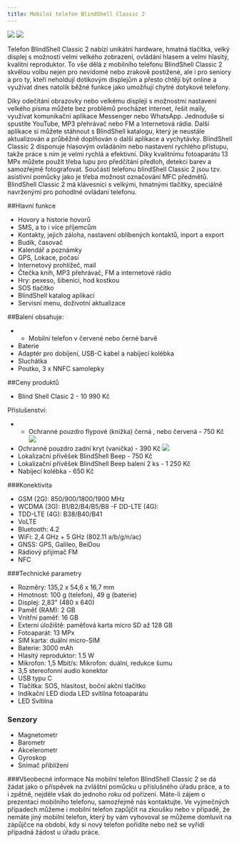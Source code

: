 ```yaml
---
title: Mobilní telefon BlindShell Classic 2
---
```


[![](/soubory/classic2red.jpg)](/soubory/classic2red.jpg)
[![](/soubory/classic2black.jpg)](/soubory/classic2black.jpg)

Telefon BlindShell Classic 2 nabízí unikátní hardware, hmatná tlačítka, velký displej s možností velmi velkého zobrazení, ovládání hlasem a velmi hlasitý, kvalitní reproduktor. To vše dělá
z mobilního telefonu BlindShell Classic 2 skvělou volbu nejen pro nevidomé nebo zrakově postižené, ale i pro seniory a pro ty, kteří neholdují dotikovým displejům a přesto chtějí být online a využívat dnes natolik běžné funkce jako umožňují chytré dotykové telefony.  

Díky odečítání obrazovky nebo velkému displeji s možnostmi nastavení velkého písma můžete bez problémů procházet internet, řešit maily, využívat komunikační aplikace Messenger nebo WhatsApp. Jednoduše si spustíte YouTube, MP3 přehrávač nebo FM a Internetová rádia.
Další aplikace si můžete stáhnout s BlindShell katalogu, který je neustále aktualizován a průběžně doplňován o další aplikace a vychytávky.
BlindShell Classic 2 disponuje hlasovým ovládáním nebo nastavení rychlého přístupu, takže práce s ním je velmi rychlá a efektivní.
Díky kvalitnímu fotoaparátu 13 MPx můžete použít třeba lupu pro předčítání předloh, detekci barev a samozřejmě fotografovat.
Součástí telefonu blindShell Classic 2 jsou tzv. asistivní pomůcky jako je třeba možnost označování MFC předmětů.
BlindShell Classic 2 má klávesnici s velkými, hmatnými tlačítky, speciálně navrženými pro pohodlné ovládaní telefonu.  
  

##Hlavní funkce
- Hovory a historie hovorů
- SMS, a to i více příjemcům
- Kontakty, jejich záloha, nastavení oblíbených kontaktů, inport a export
- Budík, časovač
- Kalendář a poznámky
- GPS, Lokace, počasí
- Internetový prohlížeč, mail
- Čtečka knih, MP3 přehrávač, FM a internetové rádio
- Hry: pexeso, šibenici, hod kostkou
- SOS tlačítko
- BlindShell katalog aplikací
- Servisní menu, doživotní aktualizace  


##Balení obsahuje:  
- -  Mobilní telefon v červené nebo černé barvě
- Baterie
- Adaptér pro dobíjení, USB-C kabel a nabíjecí kolébka
- Sluchátka
- Poutko, 3 x NNFC samolepky  
  

##Ceny produktů
- Blind Shell Clasic 2 - 10 990 Kč  

Příslušenství:
- - Ochranné pouzdro flypové (knížka) černá , nebo červená - 750 Kč
[![](/soubory/flypové-pouzdro.png)](/soubory/flypové-pouzdro.png.jpg)
- Ochranné pouzdro zadní kryt (vanička) - 390 Kč
[![](/soubory/zadni-kryt.png)](/soubory/zadni-kryt.png)
- Lokalizační přívěšek BlindShell Beep - 750 Kč  
- Lokalizační přívěšek BlindShell Beep balení 2 ks - 1 250 Kč
- Nabíjecí kolébka - 650 Kč  
  

###Konektivita
- GSM (2G): 850/900/1800/1900 MHz  
- WCDMA (3G): B1/B2/B4/B5/B8
-F  DD-LTE (4G):
- TDD-LTE (4G): B38/B40/B41
- VoLTE
- Bluetooth: 4.2
- WiFi: 2,4 GHz + 5 GHz (802.11 a/b/g/n/ac)
- GNSS: GPS, Galileo, BeiDou
- Rádiový přijímač FM
- NFC

 

###Technické parametry  

- Rozměry: 135,2 x 54,6 x 16,7 mm
- Hmotnost: 100 g (telefon), 49 g (baterie)
- Displej: 2,83" (480 x 640)
- Paměť (RAM): 2 GB
- Vnitřní paměť: 16 GB
- Externí úložiště: paměťová karta micro SD až 128 GB
- Fotoaparát: 13 MPx
- SIM karta: duální micro-SIM
- Baterie: 3000 mAh
- Hlasitý reproduktor: 1.5 W
- Mikrofon: 1,5 Mbit/s: Mikrofon: duální, redukce šumu
- 3,5 stereofonní audio konektor
- USB typu C
- Tlačítka: SOS, hlasitost, boční akční tlačítko
- Indikační LED dioda
 LED svítilna fotoaparátu
- LED Svítilna  


### Senzory
- Magnetometr
- Barometr
- Akcelerometr
- Gyroskop
- Snímač přiblížení  


###Všeobecné informace
Na mobilní telefon BlindShell Classic 2 se dá žádat jako o příspěvek na zvláštní pomůcku u příslušného úřadu práce, a to i zpětně, nejdéle však do jednoho roku od pořízení.
Máte-li zájem o prezentaci mobilního telefonu, samozřejmě nás kontaktujte.
Ve vyjmečných případech můžeme i mobilní telefon zapůjčit na zkoušku nebo v případě, že nemáte jiný mobilní telefon, který by vám vyhovoval se můžeme domluvit na zápůjčce na období, kdy si nový telefon pořídíte nebo než se vyřídí případná žádost u úřadu práce.

